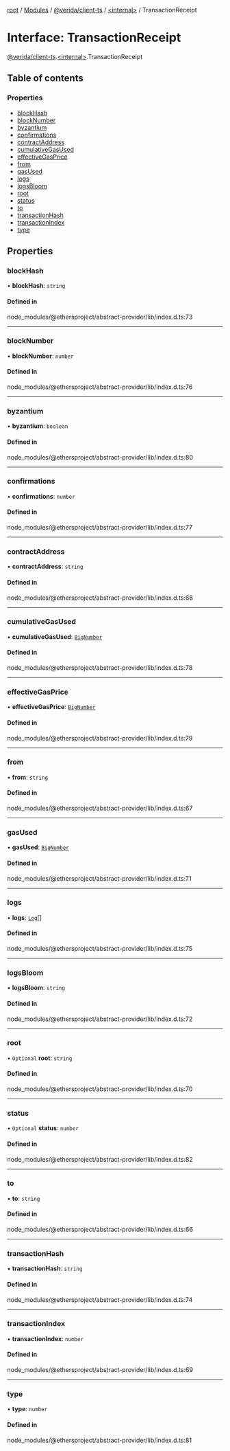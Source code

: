 [root](../README.md) / [Modules](../modules.md) / [@verida/client-ts](../modules/verida_client_ts.md) / [<internal\>](../modules/verida_client_ts._internal_.md) / TransactionReceipt

# Interface: TransactionReceipt

[@verida/client-ts](../modules/verida_client_ts.md).[<internal\>](../modules/verida_client_ts._internal_.md).TransactionReceipt

## Table of contents

### Properties

- [blockHash](verida_client_ts._internal_.TransactionReceipt.md#blockhash)
- [blockNumber](verida_client_ts._internal_.TransactionReceipt.md#blocknumber)
- [byzantium](verida_client_ts._internal_.TransactionReceipt.md#byzantium)
- [confirmations](verida_client_ts._internal_.TransactionReceipt.md#confirmations)
- [contractAddress](verida_client_ts._internal_.TransactionReceipt.md#contractaddress)
- [cumulativeGasUsed](verida_client_ts._internal_.TransactionReceipt.md#cumulativegasused)
- [effectiveGasPrice](verida_client_ts._internal_.TransactionReceipt.md#effectivegasprice)
- [from](verida_client_ts._internal_.TransactionReceipt.md#from)
- [gasUsed](verida_client_ts._internal_.TransactionReceipt.md#gasused)
- [logs](verida_client_ts._internal_.TransactionReceipt.md#logs)
- [logsBloom](verida_client_ts._internal_.TransactionReceipt.md#logsbloom)
- [root](verida_client_ts._internal_.TransactionReceipt.md#root)
- [status](verida_client_ts._internal_.TransactionReceipt.md#status)
- [to](verida_client_ts._internal_.TransactionReceipt.md#to)
- [transactionHash](verida_client_ts._internal_.TransactionReceipt.md#transactionhash)
- [transactionIndex](verida_client_ts._internal_.TransactionReceipt.md#transactionindex)
- [type](verida_client_ts._internal_.TransactionReceipt.md#type)

## Properties

### blockHash

• **blockHash**: `string`

#### Defined in

node_modules/@ethersproject/abstract-provider/lib/index.d.ts:73

___

### blockNumber

• **blockNumber**: `number`

#### Defined in

node_modules/@ethersproject/abstract-provider/lib/index.d.ts:76

___

### byzantium

• **byzantium**: `boolean`

#### Defined in

node_modules/@ethersproject/abstract-provider/lib/index.d.ts:80

___

### confirmations

• **confirmations**: `number`

#### Defined in

node_modules/@ethersproject/abstract-provider/lib/index.d.ts:77

___

### contractAddress

• **contractAddress**: `string`

#### Defined in

node_modules/@ethersproject/abstract-provider/lib/index.d.ts:68

___

### cumulativeGasUsed

• **cumulativeGasUsed**: [`BigNumber`](../classes/verida_client_ts._internal_.BigNumber.md)

#### Defined in

node_modules/@ethersproject/abstract-provider/lib/index.d.ts:78

___

### effectiveGasPrice

• **effectiveGasPrice**: [`BigNumber`](../classes/verida_client_ts._internal_.BigNumber.md)

#### Defined in

node_modules/@ethersproject/abstract-provider/lib/index.d.ts:79

___

### from

• **from**: `string`

#### Defined in

node_modules/@ethersproject/abstract-provider/lib/index.d.ts:67

___

### gasUsed

• **gasUsed**: [`BigNumber`](../classes/verida_client_ts._internal_.BigNumber.md)

#### Defined in

node_modules/@ethersproject/abstract-provider/lib/index.d.ts:71

___

### logs

• **logs**: [`Log`](verida_client_ts._internal_.Log.md)[]

#### Defined in

node_modules/@ethersproject/abstract-provider/lib/index.d.ts:75

___

### logsBloom

• **logsBloom**: `string`

#### Defined in

node_modules/@ethersproject/abstract-provider/lib/index.d.ts:72

___

### root

• `Optional` **root**: `string`

#### Defined in

node_modules/@ethersproject/abstract-provider/lib/index.d.ts:70

___

### status

• `Optional` **status**: `number`

#### Defined in

node_modules/@ethersproject/abstract-provider/lib/index.d.ts:82

___

### to

• **to**: `string`

#### Defined in

node_modules/@ethersproject/abstract-provider/lib/index.d.ts:66

___

### transactionHash

• **transactionHash**: `string`

#### Defined in

node_modules/@ethersproject/abstract-provider/lib/index.d.ts:74

___

### transactionIndex

• **transactionIndex**: `number`

#### Defined in

node_modules/@ethersproject/abstract-provider/lib/index.d.ts:69

___

### type

• **type**: `number`

#### Defined in

node_modules/@ethersproject/abstract-provider/lib/index.d.ts:81
